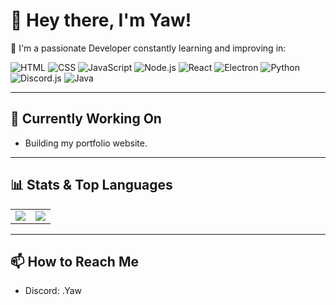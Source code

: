 # 👋 Hey there, I'm **Yaw**!

🚀 I'm a passionate Developer constantly learning and improving in:

![HTML](https://img.shields.io/badge/HTML-0D1117?style=flat&logo=html5&logoColor=E34F26)
![CSS](https://img.shields.io/badge/CSS-0D1117?style=flat&logo=css3&logoColor=1572B6)
![JavaScript](https://img.shields.io/badge/JavaScript-0D1117?style=flat&logo=javascript&logoColor=F7DF1E)
![Node.js](https://img.shields.io/badge/Node.js-0D1117?style=flat&logo=node.js&logoColor=339933)
![React](https://img.shields.io/badge/React-0D1117?style=flat&logo=react&logoColor=61DAFB)
![Electron](https://img.shields.io/badge/Electron-0D1117?style=flat&logo=electron&logoColor=9FEAF9)
![Python](https://img.shields.io/badge/Python-0D1117?style=flat&logo=python&logoColor=3776AB)
![Discord.js](https://img.shields.io/badge/Discord.js-0D1117?style=flat&logo=discord&logoColor=5865F2)
![Java](https://img.shields.io/badge/Java-0D1117?style=flat&logo=java&logoColor=007396)

---

## 🚀 Currently Working On
- Building my portfolio website.

---

## 📊 Stats & Top Languages

<table>
  <tr>
    <td>
      <img src="https://github-readme-stats.vercel.app/api?username=oYaww&show_icons=true&hide=prs&count_private=true&theme=dark" />
    </td>
    <td>
      <img src="https://github-readme-stats.vercel.app/api/top-langs/?username=oYaww&langs_count=5&theme=dark" />
    </td>
  </tr>
</table>

---

## 📫 How to Reach Me
- Discord: .Yaw
